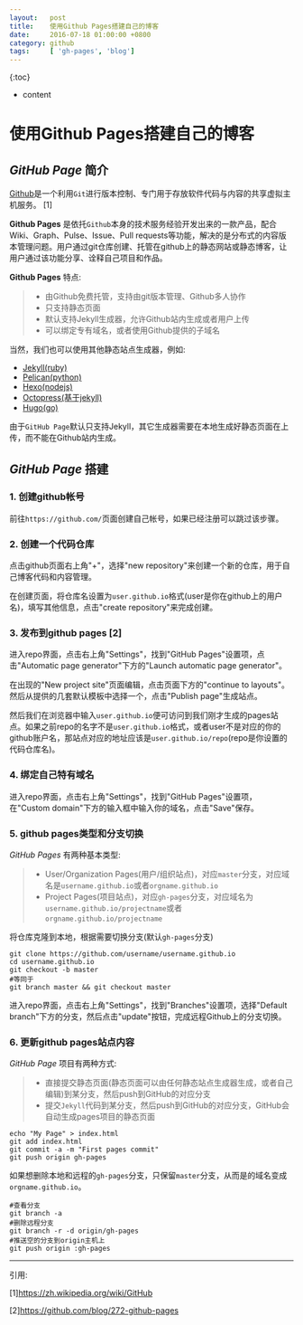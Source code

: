 ```yaml
---
layout:   post
title:    使用Github Pages搭建自己的博客
date:     2016-07-18 01:00:00 +0800
category: github
tags:     [ 'gh-pages', 'blog']
---
```


{:toc}
* content

# 使用Github Pages搭建自己的博客

## *GitHub Page* 简介

[Github](https://github.com)是一个利用`Git`进行版本控制、专门用于存放软件代码与内容的共享虚拟主机服务。 [1]

**Github Pages** 是依托`Github`本身的技术服务经验开发出来的一款产品，配合Wiki、Graph、Pulse、Issue、Pull requests等功能，解决的是分布式的内容版本管理问题。用户通过git仓库创建、托管在github上的静态网站或静态博客，让用户通过该功能分享、诠释自己项目和作品。

**Github Pages** 特点:

> * 由Github免费托管，支持由git版本管理、Github多人协作
> * 只支持静态页面
> * 默认支持Jekyll生成器，允许Github站内生成或者用户上传
> * 可以绑定专有域名，或者使用Github提供的子域名

当然，我们也可以使用其他静态站点生成器，例如:

 - [Jekyll(ruby)](http://jekyllcn.com/)
 - [Pelican(python)](http://docs.getpelican.com/)
 - [Hexo(nodejs)](https://hexo.io/)
 - [Octopress(基于jekyll)](http://octopress.org/s)
 - [Hugo(go)](http://gohugo.org/)

由于`GitHub Page`默认只支持Jekyll，其它生成器需要在本地生成好静态页面在上传，而不能在Github站内生成。

## *GitHub Page* 搭建

### 1. 创建github帐号

前往`https://github.com/`页面创建自己帐号，如果已经注册可以跳过该步骤。

### 2. 创建一个代码仓库

点击github页面右上角"+"，选择"new repository"来创建一个新的仓库，用于自己博客代码和内容管理。

在创建页面，将仓库名设置为`user.github.io`格式(user是你在github上的用户名)，填写其他信息，点击"create repository"来完成创建。

### 3. 发布到github pages [2]

进入repo界面，点击右上角"Settings"，找到"GitHub Pages"设置项，点击"Automatic page generator"下方的"Launch automatic page generator"。

在出现的"New project site"页面编辑，点击页面下方的"continue to layouts"。然后从提供的几套默认模板中选择一个，点击"Publish page"生成站点。

然后我们在浏览器中输入`user.github.io`便可访问到我们刚才生成的pages站点。如果之前repo的名字不是`user.github.io`格式，或者user不是对应的你的github账户名，那站点对应的地址应该是`user.github.io/repo`(repo是你设置的代码仓库名)。

### 4. 绑定自己特有域名

进入repo界面，点击右上角"Settings"，找到"GitHub Pages"设置项，在"Custom domain"下方的输入框中输入你的域名，点击"Save"保存。

### 5. github pages类型和分支切换

*GitHub Pages* 有两种基本类型:

> * User/Organization Pages(用户/组织站点)，对应`master`分支，对应域名是`username.github.io`或者`orgname.github.io`
> * Project Pages(项目站点)，对应`gh-pages`分支，对应域名为`username.github.io/projectname`或者`orgname.github.io/projectname`

将仓库克隆到本地，根据需要切换分支(默认`gh-pages`分支)

```
git clone https://github.com/username/username.github.io
cd username.github.io
git checkout -b master
#等同于
git branch master && git checkout master
```

进入repo界面，点击右上角"Settings"，找到"Branches"设置项，选择"Default branch"下方的分支，然后点击"update"按钮，完成远程Github上的分支切换。

### 6. 更新github pages站点内容

*GitHub Page* 项目有两种方式:

> * 直接提交静态页面(静态页面可以由任何静态站点生成器生成，或者自己编辑)到某分支，然后push到GitHub的对应分支
> * 提交`Jekyll`代码到某分支，然后push到GitHub的对应分支，GitHub会自动生成pages项目的静态页面

```
echo "My Page" > index.html
git add index.html
git commit -a -m "First pages commit"
git push origin gh-pages
```

如果想删除本地和远程的`gh-pages`分支，只保留`master`分支，从而是的域名变成`orgname.github.io`。

```
#查看分支
git branch -a
#删除远程分支
git branch -r -d origin/gh-pages
#推送空的分支到origin主机上
git push origin :gh-pages
```

----

引用:

[1]https://zh.wikipedia.org/wiki/GitHub

[2]https://github.com/blog/272-github-pages
